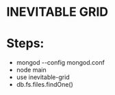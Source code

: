 # INEVITABLE GRID

# Steps:
* mongod --config mongod.conf
* node main
* use inevitable-grid 
* db.fs.files.findOne()